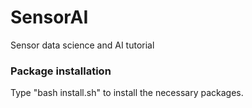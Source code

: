 # SensorAI
Sensor data science and AI tutorial

### Package installation
Type "bash install.sh" to install the necessary packages.
